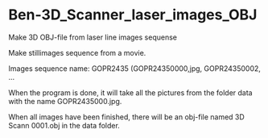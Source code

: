 Ben-3D_Scanner_laser_images_OBJ
===============================

Make 3D OBJ-file from laser line images sequense 

Make stillimages sequence from a movie. 

Images sequence name: GOPR2435 (GOPR24350000,jpg, GOPR24350002, ...

When the program is done, it will take all the pictures from the folder data with the name GOPR2435000.jpg. 

When all images have been finished, there will be an obj-file named 3D Scann 0001.obj in the data folder.
